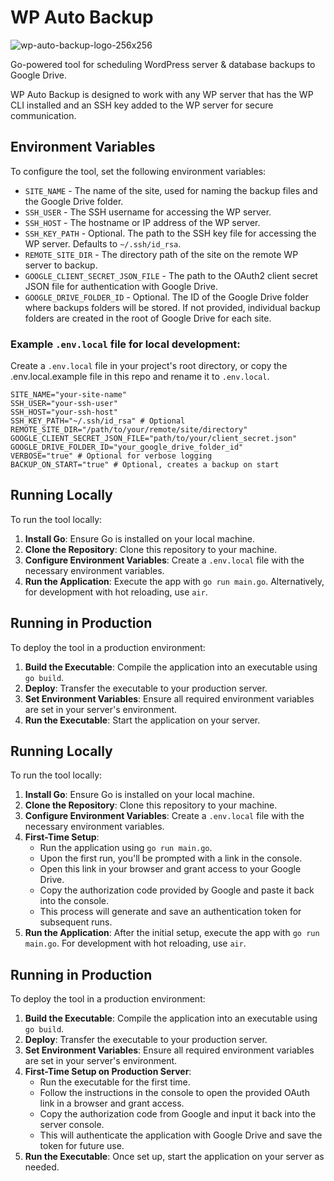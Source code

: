 # WP Auto Backup

![wp-auto-backup-logo-256x256](https://github.com/CalebBarnes/wp-auto-backup/assets/24890515/2fa9242e-20f2-461b-be54-1b7138fc2840)

Go-powered tool for scheduling WordPress server & database backups to Google Drive.

WP Auto Backup is designed to work with any WP server that has the WP CLI installed and an SSH key added to the WP server for secure communication.

## Environment Variables

To configure the tool, set the following environment variables:

- `SITE_NAME` - The name of the site, used for naming the backup files and the Google Drive folder.
- `SSH_USER` - The SSH username for accessing the WP server.
- `SSH_HOST` - The hostname or IP address of the WP server.
- `SSH_KEY_PATH` - Optional. The path to the SSH key file for accessing the WP server. Defaults to `~/.ssh/id_rsa`.
- `REMOTE_SITE_DIR` - The directory path of the site on the remote WP server to backup.
- `GOOGLE_CLIENT_SECRET_JSON_FILE` - The path to the OAuth2 client secret JSON file for authentication with Google Drive.
- `GOOGLE_DRIVE_FOLDER_ID` - Optional. The ID of the Google Drive folder where backups folders will be stored. If not provided, individual backup folders are created in the root of Google Drive for each site.

### Example `.env.local` file for local development:

Create a `.env.local` file in your project's root directory, or copy the .env.local.example file in this repo and rename it to `.env.local`.

```
SITE_NAME="your-site-name"
SSH_USER="your-ssh-user"
SSH_HOST="your-ssh-host"
SSH_KEY_PATH="~/.ssh/id_rsa" # Optional
REMOTE_SITE_DIR="/path/to/your/remote/site/directory"
GOOGLE_CLIENT_SECRET_JSON_FILE="path/to/your/client_secret.json"
GOOGLE_DRIVE_FOLDER_ID="your_google_drive_folder_id"
VERBOSE="true" # Optional for verbose logging
BACKUP_ON_START="true" # Optional, creates a backup on start
```

## Running Locally

To run the tool locally:

1. **Install Go**: Ensure Go is installed on your local machine.
2. **Clone the Repository**: Clone this repository to your machine.
3. **Configure Environment Variables**: Create a `.env.local` file with the necessary environment variables.
4. **Run the Application**: Execute the app with `go run main.go`. Alternatively, for development with hot reloading, use `air`.

## Running in Production

To deploy the tool in a production environment:

1. **Build the Executable**: Compile the application into an executable using `go build`.
2. **Deploy**: Transfer the executable to your production server.
3. **Set Environment Variables**: Ensure all required environment variables are set in your server's environment.
4. **Run the Executable**: Start the application on your server.

## Running Locally

To run the tool locally:

1. **Install Go**: Ensure Go is installed on your local machine.
2. **Clone the Repository**: Clone this repository to your machine.
3. **Configure Environment Variables**: Create a `.env.local` file with the necessary environment variables.
4. **First-Time Setup**:
   - Run the application using `go run main.go`.
   - Upon the first run, you'll be prompted with a link in the console.
   - Open this link in your browser and grant access to your Google Drive.
   - Copy the authorization code provided by Google and paste it back into the console.
   - This process will generate and save an authentication token for subsequent runs.
5. **Run the Application**: After the initial setup, execute the app with `go run main.go`. For development with hot reloading, use `air`.

## Running in Production

To deploy the tool in a production environment:

1. **Build the Executable**: Compile the application into an executable using `go build`.
2. **Deploy**: Transfer the executable to your production server.
3. **Set Environment Variables**: Ensure all required environment variables are set in your server's environment.
4. **First-Time Setup on Production Server**:
   - Run the executable for the first time.
   - Follow the instructions in the console to open the provided OAuth link in a browser and grant access.
   - Copy the authorization code from Google and input it back into the server console.
   - This will authenticate the application with Google Drive and save the token for future use.
5. **Run the Executable**: Once set up, start the application on your server as needed.
